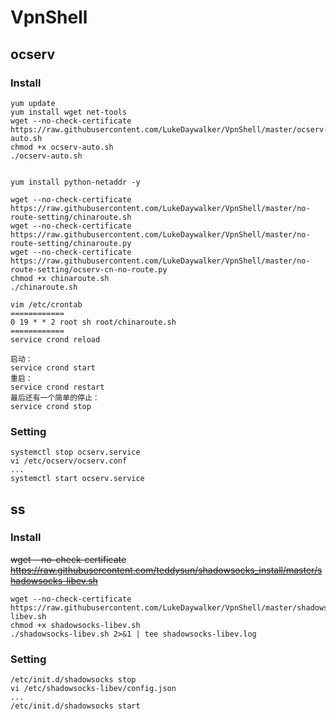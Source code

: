 VpnShell
========
ocserv
------
### Install

    yum update
    yum install wget net-tools
    wget --no-check-certificate https://raw.githubusercontent.com/LukeDaywalker/VpnShell/master/ocserv-auto.sh
    chmod +x ocserv-auto.sh
    ./ocserv-auto.sh

	
	yum install python-netaddr -y

	wget --no-check-certificate https://raw.githubusercontent.com/LukeDaywalker/VpnShell/master/no-route-setting/chinaroute.sh
	wget --no-check-certificate https://raw.githubusercontent.com/LukeDaywalker/VpnShell/master/no-route-setting/chinaroute.py
	wget --no-check-certificate https://raw.githubusercontent.com/LukeDaywalker/VpnShell/master/no-route-setting/ocserv-cn-no-route.py
	chmod +x chinaroute.sh
    ./chinaroute.sh
	
	vim /etc/crontab
	============
	0 19 * * 2 root sh root/chinaroute.sh
	============
	service crond reload
	
	启动：
	service crond start
	重启：
	service crond restart
	最后还有一个简单的停止：
	service crond stop
	
### Setting

    systemctl stop ocserv.service
    vi /etc/ocserv/ocserv.conf
	...
    systemctl start ocserv.service

ss
--
### Install

~~wget --no-check-certificate https://raw.githubusercontent.com/teddysun/shadowsocks_install/master/shadowsocks-libev.sh~~
    
    wget --no-check-certificate https://raw.githubusercontent.com/LukeDaywalker/VpnShell/master/shadowsocks-libev.sh
    chmod +x shadowsocks-libev.sh
    ./shadowsocks-libev.sh 2>&1 | tee shadowsocks-libev.log


### Setting

    /etc/init.d/shadowsocks stop
    vi /etc/shadowsocks-libev/config.json
	...
    /etc/init.d/shadowsocks start